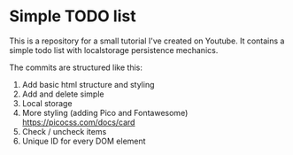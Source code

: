 # Simple TODO list
This is a repository for a small tutorial I've created on Youtube. It contains a simple todo list with localstorage persistence mechanics. 

The commits are structured like this:
1. Add basic html structure and styling 
2. Add and delete simple 
3. Local storage
4. More styling (adding Pico and Fontawesome)
  https://picocss.com/docs/card
5. Check / uncheck items
6. Unique ID for every DOM element
